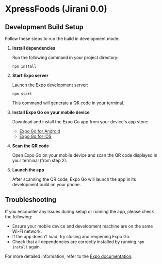 # XpressFoods (Jirani 0.0)

## Development Build Setup

Follow these steps to run the build in development mode:

1. **Install dependencies**

   Run the following command in your project directory:

   `npm install`

2. **Start Expo server**

   Launch the Expo development server:

   `npm start`

   This command will generate a QR code in your terminal.

3. **Install Expo Go on your mobile device**

   Download and install the Expo Go app from your device's app store:

   - [Expo Go for Android](https://play.google.com/store/apps/details?id=host.exp.exponent)
   - [Expo Go for iOS](https://apps.apple.com/us/app/expo-go/id982107779)

4. **Scan the QR code**

   Open Expo Go on your mobile device and scan the QR code displayed in your terminal (from step 2).

5. **Launch the app**

   After scanning the QR code, Expo Go will launch the app in its development build on your phone.

## Troubleshooting

If you encounter any issues during setup or running the app, please check the following:

- Ensure your mobile device and development machine are on the same Wi-Fi network.
- If the app doesn't load, try closing and reopening Expo Go.
- Check that all dependencies are correctly installed by running `npm install` again.

For more detailed information, refer to the [Expo documentation](https://docs.expo.dev/).
